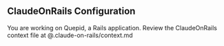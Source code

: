 ## ClaudeOnRails Configuration

You are working on Quepid, a Rails application. Review the ClaudeOnRails context file at @.claude-on-rails/context.md
